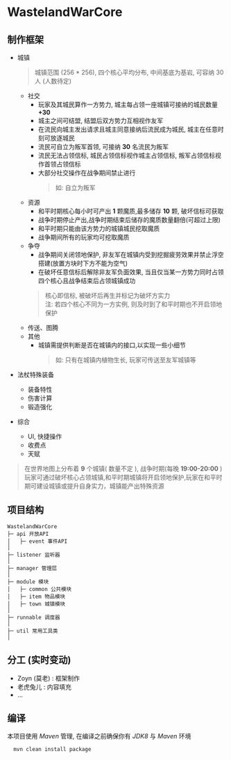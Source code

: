 # WastelandWarCore
## 制作框架
- 城镇
  > 城镇范围 (256 * 256), 四个核心平均分布, 中间基底为基岩, 可容纳 30 人 (人数待定)  
  
  - 社交
    - 玩家及其城民算作一方势力, 城主每占领一座城镇可接纳的城民数量 **+30** 
    - 城主之间可结盟, 结盟后双方势力互相视作友军
    - 在流民向城主发出请求且城主同意接纳后流民成为城民, 城主在任意时刻可放逐城民
    - 流民可自立为叛军首领, 可接纳 **30** 名流民为叛军
    - 流民无法占领信标, 城民占领信标视作城主占领信标, 叛军占领信标视作首领占领信标
    - 大部分社交操作在战争期间禁止进行
      > 如: 自立为叛军
  - 资源
    - 和平时期核心每小时可产出 **1** 颗魔质,最多储存 **10** 颗, 破坏信标可获取
    - 战争时期停止产出,战争时期结束后储存的魔质数量翻倍(可超过上限)
    - 和平时期只能由该方势力的城镇城民挖取魔质
    - 战争期间所有的玩家均可挖取魔质
  - 争夺
    - 战争期间关闭领地保护, 非友军在城镇内受到挖掘疲劳效果并禁止浮空搭建(放置方块时下方不能为空气)
    - 在破坏任意信标后解除非友军负面效果, 当且仅当某一方势力同时占领四个核心且战争结束后占领城镇成功
    > 核心即信标, 被破坏后再生并标记为破坏方实力  
      注: 若四个核心不同为一方实例, 则及时到了和平时期也不开启领地保护
  - 传送、图腾
  - 其他
    - 城镇需提供判断是否在城镇内的接口,以实现一些小细节
      > 如: 只有在城镇内植物生长, 玩家可传送至友军城镇等
- 法杖特殊装备
  - 装备特性
  - 伤害计算
  - 锻造强化
- 综合
  - UI, 快捷操作
  - 收费点
  - 天赋  
  
> 在世界地图上分布着 **9** 个城镇( 数量不定 ), 战争时期(每晚 **19:00-20:00** ) 玩家可通过破坏核心占领城镇,和平时期城镇将开启领地保护,玩家在和平时期可建设城镇或提升自身实力，城镇能产出特殊资源

## 项目结构
```
WastelandWarCore
├─ api 开放API
│   ├─ event 事件API
│
├─ listener 监听器
│
├─ manager 管理层
│
├─ module 模块
│   ├─ common 公共模块
│   ├─ item 物品模块
│   ├─ town 城镇模块
│
├─ runnable 调度器
│
├─ util 常用工具类
│
```  

## 分工 (实时变动)
- Zoyn (莫老) : 框架制作
- 老虎兔儿 : 内容填充
- ...  

## 编译
本项目使用 _Maven_ 管理, 在编译之前确保你有 _JDK8_ 与 _Maven_ 环境
```
  mvn clean install package
```